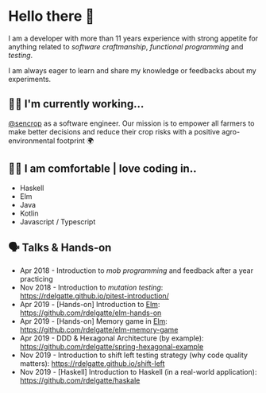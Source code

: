 # Hello there 👋

I am a developer with more than 11 years experience with strong appetite for anything related to *software craftmanship*, *functional programming* and *testing*.

I am always eager to learn and share my knowledge or feedbacks about my experiments.

## 🧑‍💼 I'm currently working...

[@sencrop](https://github.com/sencrop) as a software engineer. Our mission is to empower all farmers to make better decisions and reduce their crop risks with a positive agro-environmental footprint 🌍

## 👨‍💻 I am comfortable | love coding in..

* Haskell
* Elm
* Java
* Kotlin
* Javascript / Typescript

## 🗣 Talks & Hands-on

- Apr 2018 - Introduction to _mob programming_ and feedback after a year practicing
- Nov 2018 - Introduction to _mutation testing_: https://rdelgatte.github.io/pitest-introduction/
- Apr 2019 - [Hands-on] Introduction to [Elm](https://elm-lang.org/): https://github.com/rdelgatte/elm-hands-on
- Apr 2019 - [Hands-on] Memory game in [Elm](https://elm-lang.org/): https://github.com/rdelgatte/elm-memory-game
- Apr 2019 - DDD & Hexagonal Architecture (by example): https://github.com/rdelgatte/spring-hexagonal-example
- Nov 2019 - Introduction to shift left testing strategy (why code quality matters): https://rdelgatte.github.io/shift-left
- Nov 2019 - [Haskell] Introduction to Haskell (in a real-world application): https://github.com/rdelgatte/haskale
